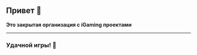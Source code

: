 ## Привет 👋 

**Это закрытая организация с iGaming проектами**

--------------

### Удачной игры! 🧶
